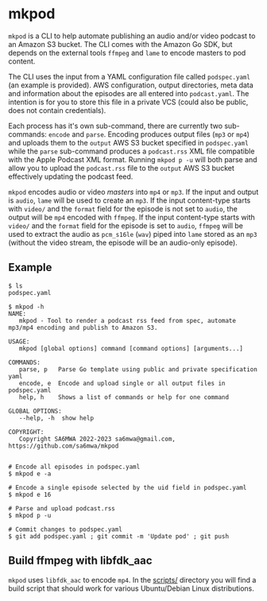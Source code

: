 # mkpod

`mkpod` is a CLI to help automate publishing an audio and/or video podcast to
an Amazon S3 bucket. The CLI comes with the Amazon Go SDK, but depends on the
external tools `ffmpeg` and `lame` to encode masters to pod content.

The CLI uses the input from a YAML configuration file called `podspec.yaml` (an
example is provided). AWS configuration, output directories, meta data and
information about the episodes are all entered into `podcast.yaml`. The
intention is for you to store this file in a private VCS (could also be public,
does not contain credentials).

Each process has it's own sub-command, there are currently two sub-commands:
`encode` and `parse`. Encoding produces output files (`mp3` or `mp4`) and
uploads them to the `output` AWS S3 bucket specified in `podspec.yaml` while
the `parse` sub-command produces a `podcast.rss` XML file compatible with the
Apple Podcast XML format. Running `mkpod p -u` will both parse and allow you to
upload the `podcast.rss` file to the `output` AWS S3 bucket effectively
updating the podcast feed.

`mkpod` encodes audio or video *masters* into `mp4` or `mp3`. If the input and
output is `audio`, `lame` will be used to create an `mp3`. If the input
content-type starts with `video/` and the `format` field for the episode is not
set to `audio`, the output will be `mp4` encoded with `ffmpeg`. If the input
content-type starts with `video/` and the `format` field for the episode is set
to `audio`, `ffmpeg` will be used to extract the audio as `pcm_s16le` (`wav`)
piped into `lame` stored as an `mp3` (without the video stream, the episode
will be an audio-only episode).

## Example

```console
$ ls
podspec.yaml

$ mkpod -h
NAME:
   mkpod - Tool to render a podcast rss feed from spec, automate mp3/mp4 encoding and publish to Amazon S3.

USAGE:
   mkpod [global options] command [command options] [arguments...]

COMMANDS:
   parse, p   Parse Go template using public and private specification yaml
   encode, e  Encode and upload single or all output files in podspec.yaml
   help, h    Shows a list of commands or help for one command

GLOBAL OPTIONS:
   --help, -h  show help

COPYRIGHT:
   Copyright SA6MWA 2022-2023 sa6mwa@gmail.com, https://github.com/sa6mwa/mkpod


# Encode all episodes in podspec.yaml
$ mkpod e -a

# Encode a single episode selected by the uid field in podspec.yaml
$ mkpod e 16

# Parse and upload podcast.rss
$ mkpod p -u

# Commit changes to podspec.yaml
$ git add podspec.yaml ; git commit -m 'Update pod' ; git push
```

## Build ffmpeg with libfdk_aac

`mkpod` uses `libfdk_aac` to encode `mp4`. In the [scripts/](scripts) directory
you will find a build script that should work for various Ubuntu/Debian Linux
distributions.

